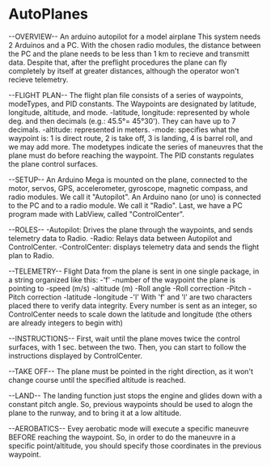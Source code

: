 # AutoPlanes
--OVERVIEW--
An arduino autopilot for a model airplane
This system needs 2 Arduinos and a PC.
With the chosen radio modules, the distance between the PC and the plane needs to be less than 1 km to recieve and transmitt data.
Despite that, after the preflight procedures the plane can fly completely by itself at greater distances, although the operator won't recieve telemetry.

--FLIGHT PLAN--
The flight plan file consists of a series of waypoints, modeTypes, and PID constants.
The Waypoints are designated by latitude, longitude, altitude, and mode.
-latitude, longitude: represented by whole deg. and then decimals (e.g.: 45.5°= 45°30'). They can have up to 7 decimals.
-altitude: represented in meters.
-mode: specifies what the waypoint is: 1 is direct route, 2 is take off, 3 is landing, 4 is barrel roll, and we may add more. 
The modetypes indicate the series of maneuvres that the plane must do before reaching the waypoint.
The PID constants regulates the plane control surfaces.


--SETUP--
An Arduino Mega is mounted on the plane, connected to the motor, servos, GPS, accelerometer, gyroscope, magnetic compass, and radio modules. We call it "Autopilot".
An Arduino nano (or uno) is connected to the PC and to a radio module. We call it "Radio".
Last, we have a PC program made with LabView, called "ControlCenter".

--ROLES--
-Autopilot: Drives the plane through the waypoints, and sends telemetry data to Radio.
-Radio: Relays data between Autopilot and ControlCenter.
-ControlCenter: displays telemetry data and sends the flight plan to Radio.

--TELEMETRY--
Flight Data from the plane is sent in one single package, in a string organized like this:
-'f'
-number of the waypoint the plane is pointing to 
-speed (m/s)
-altitude (m)
-Roll angle
-Roll correction
-Pitch
-Pitch correction
-latitude
-longitude
-'l'
With 'f' and 'l' are two characters placed there to verify data integrity.
Every number is sent as an integer, so ControlCenter needs to scale down the latitude and longitude 
(the others are already integers to begin with)

--INSTRUCTIONS--
First, wait until the plane moves twice the control surfaces, with 1 sec. between the two.
Then, you can start to follow the instructions displayed by ControlCenter.

--TAKE OFF--
The plane must be pointed in the right direction, as it won't change course until the specified altitude is reached.

--LAND--
The landing function just stops the engine and glides down with a constant pitch angle. So, previous waypoints should be used 
to alogn the plane to the runway, and to bring it at a low altitude.

--AEROBATICS--
Evey aerobatic mode will execute a specific maneuvre BEFORE reaching the waypoint. 
So, in order to do the maneuvre in a specific point/altitude, you should specify those coordinates in the
previous waypoint.






